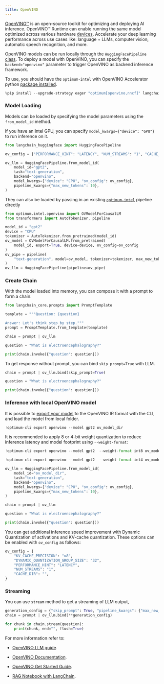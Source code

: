 ```yaml
---
title: OpenVINO
---
```


[OpenVINO™](https://github.com/openvinotoolkit/openvino) is an open-source toolkit for optimizing and deploying AI inference. OpenVINO™ Runtime can enable running the same model optimized across various hardware [devices](https://github.com/openvinotoolkit/openvino?tab=readme-ov-file#supported-hardware-matrix). Accelerate your deep learning performance across use cases like: language + LLMs, computer vision, automatic speech recognition, and more.

OpenVINO models can be run locally through the `HuggingFacePipeline` [class](https://python.langchain.com/docs/integrations/llms/huggingface_pipeline). To deploy a model with OpenVINO, you can specify the `backend="openvino"` parameter to trigger OpenVINO as backend inference framework.

To use, you should have the ``optimum-intel`` with OpenVINO Accelerator python [package installed](https://github.com/huggingface/optimum-intel?tab=readme-ov-file#installation).

```python
%pip install --upgrade-strategy eager "optimum[openvino,nncf]" langchain-huggingface --quiet
```

### Model Loading

Models can be loaded by specifying the model parameters using the `from_model_id` method.

If you have an Intel GPU, you can specify `model_kwargs={"device": "GPU"}` to run inference on it.

```python
from langchain_huggingface import HuggingFacePipeline

ov_config = {"PERFORMANCE_HINT": "LATENCY", "NUM_STREAMS": "1", "CACHE_DIR": ""}

ov_llm = HuggingFacePipeline.from_model_id(
    model_id="gpt2",
    task="text-generation",
    backend="openvino",
    model_kwargs={"device": "CPU", "ov_config": ov_config},
    pipeline_kwargs={"max_new_tokens": 10},
)
```

They can also be loaded by passing in an existing [`optimum-intel`](https://huggingface.co/docs/optimum/main/en/intel/inference) pipeline directly

```python
from optimum.intel.openvino import OVModelForCausalLM
from transformers import AutoTokenizer, pipeline

model_id = "gpt2"
device = "CPU"
tokenizer = AutoTokenizer.from_pretrained(model_id)
ov_model = OVModelForCausalLM.from_pretrained(
    model_id, export=True, device=device, ov_config=ov_config
)
ov_pipe = pipeline(
    "text-generation", model=ov_model, tokenizer=tokenizer, max_new_tokens=10
)
ov_llm = HuggingFacePipeline(pipeline=ov_pipe)
```

### Create Chain

With the model loaded into memory, you can compose it with a prompt to
form a chain.

```python
from langchain_core.prompts import PromptTemplate

template = """Question: {question}

Answer: Let's think step by step."""
prompt = PromptTemplate.from_template(template)

chain = prompt | ov_llm

question = "What is electroencephalography?"

print(chain.invoke({"question": question}))
```

To get response without prompt, you can bind `skip_prompt=True` with LLM.

```python
chain = prompt | ov_llm.bind(skip_prompt=True)

question = "What is electroencephalography?"

print(chain.invoke({"question": question}))
```

### Inference with local OpenVINO model

It is possible to [export your model](https://github.com/huggingface/optimum-intel?tab=readme-ov-file#export) to the OpenVINO IR format with the CLI, and load the model from local folder.

```python
!optimum-cli export openvino --model gpt2 ov_model_dir
```

It is recommended to apply 8 or 4-bit weight quantization to reduce inference latency and model footprint using `--weight-format`:

```python
!optimum-cli export openvino --model gpt2  --weight-format int8 ov_model_dir # for 8-bit quantization

!optimum-cli export openvino --model gpt2  --weight-format int4 ov_model_dir # for 4-bit quantization
```

```python
ov_llm = HuggingFacePipeline.from_model_id(
    model_id="ov_model_dir",
    task="text-generation",
    backend="openvino",
    model_kwargs={"device": "CPU", "ov_config": ov_config},
    pipeline_kwargs={"max_new_tokens": 10},
)

chain = prompt | ov_llm

question = "What is electroencephalography?"

print(chain.invoke({"question": question}))
```

You can get additional inference speed improvement with Dynamic Quantization of activations and KV-cache quantization. These options can be enabled with `ov_config` as follows:

```python
ov_config = {
    "KV_CACHE_PRECISION": "u8",
    "DYNAMIC_QUANTIZATION_GROUP_SIZE": "32",
    "PERFORMANCE_HINT": "LATENCY",
    "NUM_STREAMS": "1",
    "CACHE_DIR": "",
}
```

### Streaming

You can use `stream` method to get a streaming of LLM output,

```python
generation_config = {"skip_prompt": True, "pipeline_kwargs": {"max_new_tokens": 100}}
chain = prompt | ov_llm.bind(**generation_config)

for chunk in chain.stream(question):
    print(chunk, end="", flush=True)
```

For more information refer to:

* [OpenVINO LLM guide](https://docs.openvino.ai/2024/learn-openvino/llm_inference_guide.html).

* [OpenVINO Documentation](https://docs.openvino.ai/2024/home.html).

* [OpenVINO Get Started Guide](https://www.intel.com/content/www/us/en/content-details/819067/openvino-get-started-guide.html).
  
* [RAG Notebook with LangChain](https://github.com/openvinotoolkit/openvino_notebooks/tree/latest/notebooks/llm-rag-langchain).
